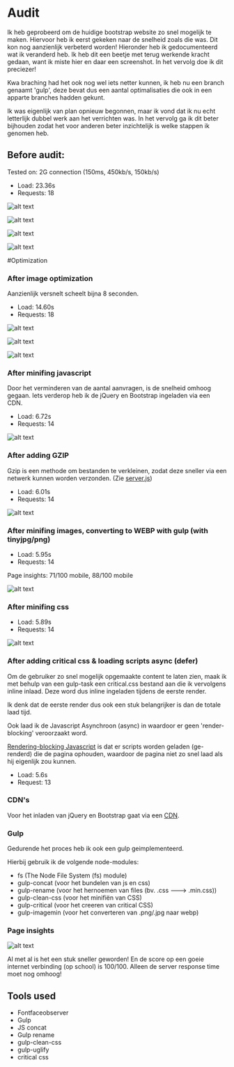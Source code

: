 # Audit

Ik heb geprobeerd om de huidige bootstrap website zo snel mogelijk te maken.
Hiervoor heb ik eerst gekeken naar de snelheid zoals die was. Dit kon nog aanzienlijk verbeterd worden! Hieronder heb ik gedocumenteerd wat ik veranderd heb. Ik heb dit een beetje met terug werkende kracht gedaan, want ik  miste hier en daar een screenshot.
In het vervolg doe ik dit preciezer!

Kwa braching had het ook nog wel iets netter kunnen, ik heb nu een branch genaamt 'gulp', deze 
bevat dus een aantal optimalisaties die ook in een apparte branches hadden gekunt. 

Ik was eigenlijk van plan opnieuw begonnen, maar ik vond dat ik nu echt letterlijk dubbel werk aan het verrichten was.
In het vervolg ga ik dit beter bijhouden zodat het voor anderen beter inzichtelijk is
welke stappen ik genomen heb. 


## Before audit:
Tested on:  2G connection (150ms, 450kb/s, 150kb/s)

- Load:       23.36s
- Requests:   18

![alt text](screenshots/captured.png "Audit")

![alt text](screenshots/1.before.png "Audit")

![alt text](screenshots/1.first-state_network.png "Audit")

![alt text](screenshots/1.first-state_timeline.png "Audit")


#Optimization

### After image optimization

Aanzienlijk versnelt scheelt bijna 8 seconden.

- Load:       14.60s
- Requests:   18

![alt text](screenshots/2.optimized-images.png "Audit")

![alt text](screenshots/2.gzip_network.png "Audit")

![alt text](screenshots/2.gzip_timeline.png "Audit")


### After minifing javascript

Door het verminderen van de aantal aanvragen, is de snelheid omhoog gegaan. 
Iets verderop heb ik de jQuery en Bootstrap ingeladen via een CDN.

- Load: 6.72s
- Requests: 14


![alt text](screenshots/3.minified-js.png "Audit")

### After adding GZIP

Gzip is een methode om bestanden te verkleinen, zodat deze sneller via een netwerk kunnen worden verzonden.
(Zie [server.js](/sever.js))

- Load: 6.01s
- Requests: 14

![alt text](screenshots/4.gzip.png "Audit")


### After minifing images, converting to WEBP with gulp (with tinyjpg/png)

- Load: 5.95s
- Requests: 14

Page insights: 71/100 mobile, 88/100 mobile


![alt text](screenshots/5.minified-imgs.png)


### After minifing css

- Load: 5.89s
- Requests: 14

![alt text](screenshots/6.minified-css.png)

### After adding critical css & loading scripts async (defer)

Om de gebruiker zo snel mogelijk opgemaakte content te laten zien, maak ik met behulp van een gulp-task
een critical.css bestand aan die ik vervolgens inline inlaad. Deze word dus inline ingeladen tijdens de eerste render.
 
 Ik denk dat de eerste render dus ook een stuk belangrijker is dan de totale laad tijd.
 
 Ook laad ik de Javascript Asynchroon (async) in waardoor er geen 'render-blocking' veroorzaakt word.
  
  [Rendering-blocking Javascript](https://github.com/user/repo/blob/branch/other_file.md) is dat er scripts worden geladen (ge-renderd) die de pagina
  ophouden, waardoor de pagina niet zo snel laad als hij eigenlijk zou kunnen. 
    

- Load: 5.6s
- Request: 13

### CDN's

Voor het inladen van jQuery en Bootstrap gaat via een [CDN](http://www.webopedia.com/TERM/C/CDN.html).


### Gulp

Gedurende het proces heb ik ook een gulp geimplementeerd. 

Hierbij gebruik ik de volgende node-modules:

- fs (The Node File System (fs) module)
- gulp-concat (voor het bundelen van js en css)
- gulp-rename (voor het hernoemen van files (bv. .css ---> .min.css))
- gulp-clean-css (voor het minifiën van CSS)
- gulp-critical (voor het creeren van critical CSS)
- gulp-imagemin (voor het converteren van .png/.jpg naar webp)

### Page insights

![alt text](screenshots/7.page-insights.png)

Al met al is het een stuk sneller geworden! En de score op een goeie internet verbinding (op school) is 100/100. Alleen de server response time moet nog omhoog!


## Tools used

- Fontfaceobserver
- Gulp
- JS concat
- Gulp rename
- gulp-clean-css
- gulp-uglify
- critical css



